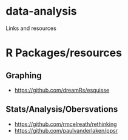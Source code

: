 # data-analysis
Links and resources


# R Packages/resources
## Graphing

* https://github.com/dreamRs/esquisse

## Stats/Analysis/Obersvations
* https://github.com/rmcelreath/rethinking
* https://github.com/paulvanderlaken/ppsr
